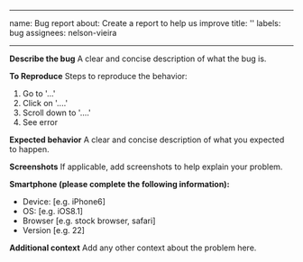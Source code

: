 <!--
SPDX-License-Identifier: AGPL-3.0-or-later

Copyright (c) 2023 Nelson Vieira

@author Nelson Vieira <2080511@student.uma.pt>
@license AGPL-3.0 <https://www.gnu.org/licenses/agpl-3.0.txt>
-->
---
name: Bug report
about: Create a report to help us improve
title: ''
labels: bug
assignees: nelson-vieira

---

**Describe the bug**
A clear and concise description of what the bug is.

**To Reproduce**
Steps to reproduce the behavior:
1. Go to '...'
2. Click on '....'
3. Scroll down to '....'
4. See error

**Expected behavior**
A clear and concise description of what you expected to happen.

**Screenshots**
If applicable, add screenshots to help explain your problem.

**Smartphone (please complete the following information):**
 - Device: [e.g. iPhone6]
 - OS: [e.g. iOS8.1]
 - Browser [e.g. stock browser, safari]
 - Version [e.g. 22]

**Additional context**
Add any other context about the problem here.
